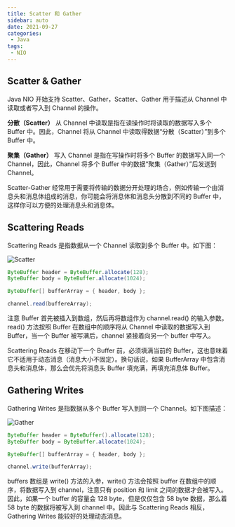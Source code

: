 ```yaml
---
title: Scatter 和 Gather
sidebar: auto
date: 2021-09-27
categories:
 - Java
tags:
 - NIO
---
```


## Scatter & Gather

Java NIO 开始支持 Scatter、Gather，Scatter、Gather 用于描述从 Channel 中读取或者写入到 Channel 的操作。

**分散（Scatter）** 从 Channel 中读取是指在读操作时将读取的数据写入多个 Buffer 中。因此，Channel 将从 Channel 中读取得数据“分散（Scatter）”到多个 Buffer 中。

**聚集（Gather）** 写入 Channel 是指在写操作时将多个 Buffer 的数据写入同一个 Channel，因此，Channel 将多个 Buffer 中的数据“聚集（Gather）”后发送到 Channel。

Scatter-Gather 经常用于需要将传输的数据分开处理的场合，例如传输一个由消息头和消息体组成的消息，你可能会将消息体和消息头分散到不同的 Buffer 中，这样你可以方便的处理消息头和消息体。



## Scattering Reads

Scattering Reads 是指数据从一个 Channel 读取到多个 Buffer 中。如下图：

<img :src="$withBase('/img/java/nio/Scatter.png')" alt="Scatter">

``` java
ByteBuffer header = ByteBuffer.allocate(128);
ByteBuffer body = ByteBuffer.allocate(1024);

ByteBuffer[] bufferArray = { header, body };

channel.read(buffereArray);
```

注意 Buffer 首先被插入到数组，然后再将数组作为 channel.read() 的输入参数。read() 方法按照 Buffer 在数组中的顺序将从 Channel 中读取的数据写入到 Buffer，当一个 Buffer 被写满后，channel 紧接着向另一个 buffer 中写入。

Scattering Reads 在移动下一个 Buffer 前，必须填满当前的 Buffer，这也意味着它不适用于动态消息（消息大小不固定）。换句话说，如果 BufferArray 中包含消息头和消息体，那么会优先将消息头 Buffer 填充满，再填充消息体 Buffer。



## Gathering Writes

Gathering Writes 是指数据从多个 Buffer 写入到同一个 Channel。如下图描述：

<img :src="$withBase('/img/java/nio/Gather.png')" alt="Gather">

```java
ByteBuffer header = ByteBuffer().allocate(128);
ByteBuffer body = ByteBuffer.allocate(1024);

ByteBuffer[] bufferArray = { header, body };

channel.write(bufferArray);
```

buffers 数组是 write() 方法的入参，write() 方法会按照 buffer 在数组中的顺序，将数据写入到 channel，注意只有 position 和 limit 之间的数据才会被写入。因此，如果一个 buffer 的容量会 128 byte，但是仅仅包含 58 byte 数据，那么着 58 byte 的数据将被写入到 channel 中。因此与 Scattering Reads 相反，Gathering Writes 能较好的处理动态消息。

